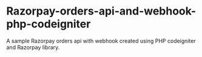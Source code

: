 # Razorpay-orders-api-and-webhook-php-codeigniter
A sample Razorpay orders api with webhook created using PHP codeigniter and Razorpay library.

